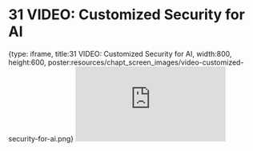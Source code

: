 # 31 VIDEO: Customized Security for AI
 
{type: iframe, title:31 VIDEO: Customized Security for AI, width:800, height:600, poster:resources/chapt_screen_images/video-customized-security-for-ai.png}
![](https://hutchdatascience.org/AI_for_Decision_Makers/no_toc/video-customized-security-for-ai.html)
 

 
